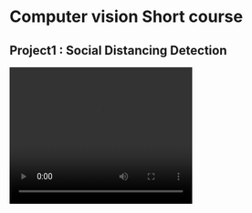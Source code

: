 # Computer vision Short course
## Project1 : Social Distancing Detection
<video width="320" height="240" controls>
  <source src="https://github.com/daniyaniazi/Computer-Vision-Work/tree/main/dataset/social-distancing-detection-vid.mkv" type="video/mkv">
</video>
